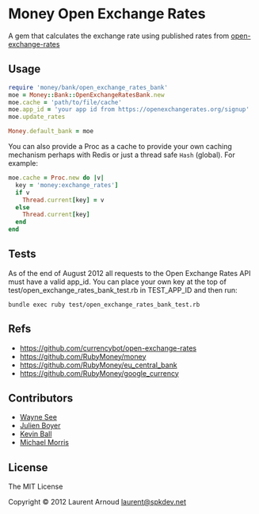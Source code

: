 # Money Open Exchange Rates

A gem that calculates the exchange rate using published rates from [open-exchange-rates](http://josscrowcroft.github.com/open-exchange-rates/)

## Usage

```ruby
require 'money/bank/open_exchange_rates_bank'
moe = Money::Bank::OpenExchangeRatesBank.new
moe.cache = 'path/to/file/cache'
moe.app_id = 'your app id from https://openexchangerates.org/signup'
moe.update_rates

Money.default_bank = moe
```

You can also provide a Proc as a cache to provide your own caching mechanism
perhaps with Redis or just a thread safe `Hash` (global). For example:

```ruby
moe.cache = Proc.new do |v|
  key = 'money:exchange_rates']
  if v
    Thread.current[key] = v
  else
    Thread.current[key]
  end
end
```

## Tests

As of the end of August 2012 all requests to the Open Exchange Rates API must have a valid app_id. You can place your own key at the top of test/open_exchange_rates_bank_test.rb in TEST_APP_ID and then run:

  ```bundle exec ruby test/open_exchange_rates_bank_test.rb```

## Refs

* https://github.com/currencybot/open-exchange-rates
* https://github.com/RubyMoney/money
* https://github.com/RubyMoney/eu_central_bank
* https://github.com/RubyMoney/google_currency

## Contributors

* [Wayne See](https://github.com/weynsee)
* [Julien Boyer](https://github.com/chatgris)
* [Kevin Ball](https://github.com/kball)
* [Michael Morris](https://github.com/mtcmorris)

## License
The MIT License

Copyright © 2012 Laurent Arnoud <laurent@spkdev.net>

